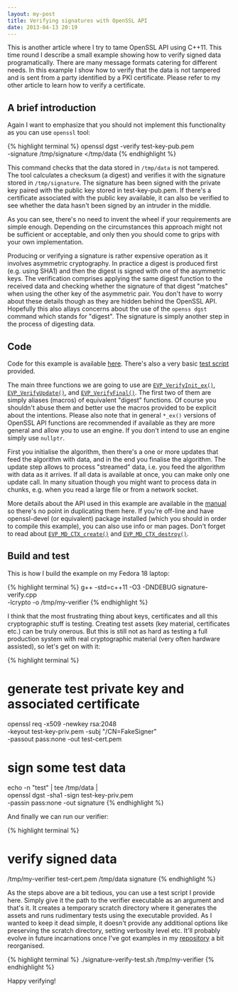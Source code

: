 ```yaml
---
layout: my-post
title: Verifying signatures with OpenSSL API
date: 2013-04-13 20:19
---
```


This is another article where I try to tame OpenSSL API using C++11. This time
round I describe a small example showing how to verify signed data
programatically. There are many message formats catering for different needs. In
this example I show how to verify that the data is not tampered and is sent from
a party identified by a PKI certificate. Please refer to my other article to
learn how to verify a certificate.

## A brief introduction

Again I want to emphasize that you should not implement this functionality as
you can use `openssl` tool:

{% highlight terminal %}
openssl dgst -verify test-key-pub.pem \
  -signature /tmp/signature </tmp/data
{% endhighlight %}

This command checks that the data stored in `/tmp/data` is not tampered. The
tool calculates a checksum (a digest) and verifies it with the signature stored
in `/tmp/signature`. The signature has been signed with the private key paired
with the public key stored in test-key-pub.pem. If there's a certificate
associated with the public key available, it can also be verified to see whether
the data hasn't been signed by an intruder in the middle.

As you can see, there's no need to invent the wheel if your requirements are
simple enough. Depending on the circumstances this approach might not be
sufficient or acceptable, and only then you should come to grips with your own
implementation.

Producing or verifying a signature is rather expensive operation as it involves
asymmetric cryptography. In practice a digest is produced first (e.g. using
SHA1) and then the digest is signed with one of the asymmetric keys. The
verification comprises applying the same digest function to the received data
and checking whether the signature of that digest "matches" when using the other
key of the asymmetric pair. You don't have to worry about these details though
as they are hidden behind the OpenSSL API. Hopefully this also allays concerns
about the use of the `openss dgst` command which stands for "digest". The
signature is simply another step in the process of digesting data.

## Code

Code for this example is available
[here](https://github.com/kkonopko/kriscience/blob/master/signature-verify/signature-verify.cpp). There's
also a very basic [test script](https://github.com/kkonopko/kriscience/blob/master/signature-verify/signature-verify-test.sh) provided.

The main three functions we are going to use are
[`EVP_VerifyInit_ex()`](https://www.openssl.org/docs/crypto/EVP_VerifyInit.html),
[`EVP_VerifyUpdate()`](https://www.openssl.org/docs/crypto/EVP_VerifyInit.html),
and
[`EVP_VerifyFinal()`](https://www.openssl.org/docs/crypto/EVP_VerifyInit.html). The
first two of them are simply aliases (macros) of equivalent "digest"
functions. Of course you shouldn't abuse them and better use the macros provided
to be explicit about the intentions. Please also note that in general `*_ex()`
versions of OpenSSL API functions are recommended if available as they are more
general and allow you to use an engine. If you don't intend to use an engine
simply use `nullptr`.

First you initialise the algorithm, then there's a one or more updates that feed
the algorithm with data, and in the end you finalise the algorithm. The update
step allows to process "streamed" data, i.e. you feed the algorithm with data as
it arrives. If all data is available at once, you can make only one update
call. In many situation though you might want to process data in chunks,
e.g. when you read a large file or from a network socket.

More details about the API used in this example are available in the
[manual](https://www.openssl.org/docs/crypto/EVP_VerifyInit.html) so there's no
point in duplicating them here. If you're off-line and have openssl-devel (or
equivalent) package installed (which you should in order to compile this
example), you can also use info or man pages. Don't forget to read about
[`EVP_MD_CTX_create()`](https://www.openssl.org/docs/crypto/EVP_DigestInit.html)
and [`EVP_MD_CTX_destroy()`](https://www.openssl.org/docs/crypto/EVP_DigestInit.html).

## Build and test

This is how I build the example on my Fedora 18 laptop:

{% highlight terminal %}
g++ -std=c++11 -O3 -DNDEBUG signature-verify.cpp \
  -lcrypto -o /tmp/my-verifier
{% endhighlight %}

I think that the most frustrating thing about keys, certificates and all this
cryptographic stuff is testing. Creating test assets (key material, certificates
etc.) can be truly onerous. But this is still not as hard as testing a full
production system with real cryptographic material (very often hardware
assisted), so let's get on with it:

{% highlight terminal %}
# generate test private key and associated certificate
openssl req -x509 -newkey rsa:2048 \
  -keyout test-key-priv.pem -subj "/CN=FakeSigner" \
  -passout pass:none -out test-cert.pem

# sign some test data
echo -n "test" | tee /tmp/data | \
openssl dgst -sha1 -sign test-key-priv.pem \
  -passin pass:none -out signature
{% endhighlight %}

And finally we can run our verifier:

{% highlight terminal %}
# verify signed data
/tmp/my-verifier test-cert.pem /tmp/data signature
{% endhighlight %}

As the steps above are a bit tedious, you can use a test script I provide
here. Simply give it the path to the verifier executable as an argument and
that's it. It creates a temporary scratch directory where it generates the
assets and runs rudimentary tests using the executable provided. As I wanted to
keep it dead simple, it doesn't provide any additional options like preserving
the scratch directory, setting verbosity level etc. It'll probably evolve in
future incarnations once I've got examples in my [repository](https://github.com/kkonopko/kriscience) a bit reorganised.

{% highlight terminal %}
./signature-verify-test.sh /tmp/my-verifier
{% endhighlight %}

Happy verifying!
